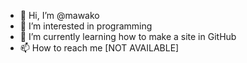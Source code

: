 - 👋 Hi, I’m @mawako
- 👀 I’m interested in programming
- 🌱 I’m currently learning how to make a site in GitHub
- 📫 How to reach me [NOT AVAILABLE]

<!---
mawako/mawako is a ✨ special ✨ repository because its `README.md` (this file) appears on your GitHub profile.
You can click the Preview link to take a look at your changes.
--->
